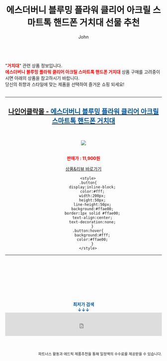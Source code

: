 ﻿---
layout: post
title:  "에스더버니 블루밍 플라워 클리어 아크릴 스마트톡 핸드폰 거치대 선물 추천"
author: John
categories: [ 거치대 ]
tags: [ 거치대, 거치대 영어로, 거치대 만들기, 거치대 추천, 거치대 케이스, 거치대 충전기, 거치대 뜻, 거치대 흡착판, 거치대 제작, 거치대 태블릿 휨 ]
image: https://uwinmall.co.kr/web/product/medium/202205/4b4b80f042dc99bcf35a0ab47e8d7293.jpg 
description: "에스더버니 블루밍 플라워 클리어 아크릴 스마트톡 핸드폰 거치대 선물 추천 관련 상품으로 가장 고객 선호도가 높은 제품입니다."
toc: true
toc_sticky: true
---

<br>
"<b><font color='#ff0000'>거치대</font></b>" 관련 상품 정보입니다.
<br>
<b><font color='#ff0000'>에스더버니 블루밍 플라워 클리어 아크릴 스마트톡 핸드폰 거치대</font></b> 상품 구매를 고려중이시면 아래의 상품을 참고하시기 바랍니다.
<br>
당신의 취향과 스타일에 맞는 제품을 선택하여 즐거운 쇼핑 되세요!
<br><br>
<hr>
<p>
    
<center><h2><a href="https://nico.kr/8tiOlF" target="_blank"><b>나인어클락몰 - <font color='#01579B'>에스더버니 블루밍 플라워 클리어 아크릴 스마트톡 핸드폰 거치대</font></b></a></h2><br>

<a href="https://nico.kr/8tiOlF" target="_blank"><img src="https://uwinmall.co.kr/web/product/medium/202205/4b4b80f042dc99bcf35a0ab47e8d7293.jpg"></a><br><br>

<b><font color='#ff0000'>판매가 : 11,900원 </font></b><br>

<a href="https://nico.kr/8tiOlF" target="_blank" class="button">상품&리뷰 바로가기</a><p>

        <style>
        .button{
            display:inline-block;
            color:#fff;
            width:200px;
            height:50px;
            line-height:50px;
            background:#ffae00;
            border:1px solid #ffae00;
            text-align:center;
            text-decoration:none;
            }
        .button:hover{
            background:#fff;
            color:#ffae00;
            }
        </style>

<hr>

<br><br><br><br><br><br><br>
<center><b><font color='#01579B' size='medium'>최저가 검색<br>
↓↓↓</font></b></center>
<center><iframe src="https://coupa.ng/b1Tbjx" width="100%" height="75" frameborder="0" scrolling="no" referrerpolicy="unsafe-url"></iframe></center>
<br><br>
<p>
<small>
    <div align="right">파트너스 활동과 애드픽 제품추천을 통해 일정액의 수수료를 제공받을 수 있습니다.</div>
</small>
</p>
